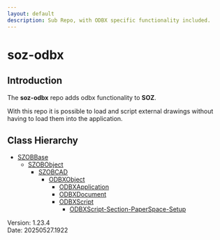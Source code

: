```yaml
---
layout: default
description: Sub Repo, with ODBX specific functionality included.
---
```


# soz-odbx

## Introduction

The **soz-odbx** repo adds odbx functionality to **SOZ**.

With this repo it is possible to load and script external drawings without having to load them into the application.
## Class Hierarchy

- [SZOBBase](/classes/SZOBBase.html)
  - [SZOBObject](/classes/SZOBObject.html)
    - [SZOBCAD](/classes/SZOBCAD.html)
      - [ODBXObject](/classes/ODBXObject.html)
        - [ODBXApplication](/classes/ODBXApplication.html)
        - [ODBXDocument](/classes/ODBXDocument.html)
        - [ODBXScript](/classes/ODBXScript.html)
          - [ODBXScript-Section-PaperSpace-Setup](/classes/ODBXScript-Section-PaperSpace-Setup.html)

Version:  1.23.4
<br>
Date: 20250527.1922
